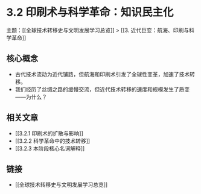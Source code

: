# 3.2 印刷术与科学革命：知识民主化

主题：[[全球技术转移史与文明发展学习总览]] > [[3. 近代巨变：航海、印刷与科学革命]]

## 核心概念

- 古代技术流动为近代铺路，但航海和印刷术引发了全球性变革，加速了技术转移。
- 我们经历了丝绸之路的缓慢交流，但近代技术转移的速度和规模发生了质变——为什么？

## 相关文章

- [[3.2.1 印刷术的扩散与影响]]
- [[3.2.2 科学革命中的技术转移]]
- [[3.2.3 本阶段核心名词解释]]

## 链接

- [[全球技术转移史与文明发展学习总览]]
